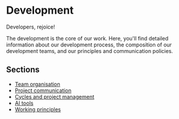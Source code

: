 # Development

Developers, rejoice!

The development is the core of our work. Here, you'll find detailed information about our development process, the composition of our development teams, and our principles and communication policies.

## Sections

- [Team organisation](/sections/development/team-organisation.md)
- [Project communication](/sections/development/project-communication.md)
- [Cycles and project management](/sections/development/cycles.md)
- [AI tools](/sections/development/ai.md)
- [Working principles](/sections/development/working-principles.md)
